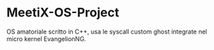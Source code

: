 # MeetiX-OS-Project
OS amatoriale scritto in C++, usa le syscall custom ghost integrate nel micro kernel EvangelionNG.
